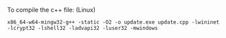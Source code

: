 To compile the c++ file: (Linux)

```less
x86_64-w64-mingw32-g++ -static -O2 -o update.exe update.cpp -lwininet -lcrypt32 -lshell32 -ladvapi32 -luser32 -mwindows
```
